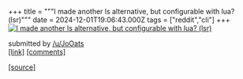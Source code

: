 +++
title = """I made another ls alternative, but configurable with lua? (lsr)"""
date = 2024-12-01T19:06:43.000Z
tags = ["reddit","cli"]
+++
[![I made another ls alternative, but configurable with lua? (lsr)](https://external-preview.redd.it/YhUyTeOn1QrckchWSGaz-ts5xuudrasK6oapaiw3hks.jpg?width=640&crop=smart&auto=webp&s=81c9600cc329fb0b07ef14b45f72e944f08d8ddd "I made another ls alternative, but configurable with lua? (lsr)")](https://www.reddit.com/r/commandline/comments/1h4apzb/i_made_another_ls_alternative_but_configurable/)

submitted by [/u/JoOats](https://www.reddit.com/user/JoOats)  
[\[link\]](https://github.com/jmattaa/laser) [\[comments\]](https://www.reddit.com/r/commandline/comments/1h4apzb/i_made_another_ls_alternative_but_configurable/)

[[source]](https://www.reddit.com/r/commandline/comments/1h4apzb/i_made_another_ls_alternative_but_configurable/)
